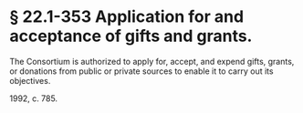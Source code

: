 # § 22.1-353 Application for and acceptance of gifts and grants.

<p>The Consortium is authorized to apply for, accept, and expend gifts, grants, or donations from public or private sources to enable it to carry out its objectives.</p><p>1992, c. 785.</p>